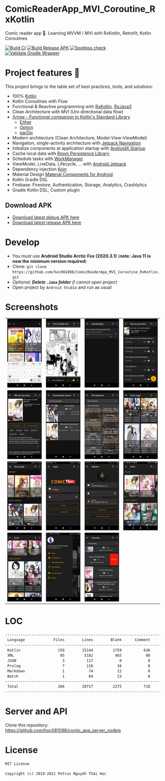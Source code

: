 # ComicReaderApp_MVI_Coroutine_RxKotlin
Comic reader app 📘. Learning MVVM / MVI with RxKotlin, Retrofit, Kotlin Coroutines

[![Build CI](https://github.com/hoc081098/ComicReaderApp_MVI_Coroutine_RxKotlin_Jetpack/actions/workflows/build.yml/badge.svg)](https://github.com/hoc081098/ComicReaderApp_MVI_Coroutine_RxKotlin_Jetpack/actions/workflows/build.yml)
[![Build Release APK](https://github.com/hoc081098/ComicReaderApp_MVI_Coroutine_RxKotlin_Jetpack/actions/workflows/build-release.yml/badge.svg)](https://github.com/hoc081098/ComicReaderApp_MVI_Coroutine_RxKotlin_Jetpack/actions/workflows/build-release.yml)
[![Spotless check](https://github.com/hoc081098/ComicReaderApp_MVI_Coroutine_RxKotlin_Jetpack/actions/workflows/spotless.yml/badge.svg)](https://github.com/hoc081098/ComicReaderApp_MVI_Coroutine_RxKotlin_Jetpack/actions/workflows/spotless.yml)
[![Validate Gradle Wrapper](https://github.com/hoc081098/ComicReaderApp_MVI_Coroutine_RxKotlin_Jetpack/actions/workflows/gradle-wrapper-validation.yml/badge.svg)](https://github.com/hoc081098/ComicReaderApp_MVI_Coroutine_RxKotlin_Jetpack/actions/workflows/gradle-wrapper-validation.yml)

# Project features 🚀
This project brings to the table set of best practices, tools, and solutions:

-   100% [Kotlin](https://kotlinlang.org/)
-   Kotlin Coroutines with Flow
-   Functional & Reactive programming with [RxKotlin](https://github.com/ReactiveX/RxKotlin), [RxJava3](https://github.com/ReactiveX/RxJava)
-   Clean Architecture with MVI (Uni-directional data flow)
-   [Λrrow - Functional companion to Kotlin's Standard Library](https://arrow-kt.io/)
       - [Either](https://arrow-kt.io/docs/apidocs/arrow-core/arrow.core/-either/)
       - [Option](https://arrow-kt.io/docs/apidocs/arrow-core/arrow.core/-option/)
       - [parZip](https://arrow-kt.io/docs/fx/async/#parzip)
-   Modern architecture (Clean Architecture, Model-View-ViewModel)
-   Navigation, single-activity architecture with [Jetpack Navigation](https://developer.android.com/guide/navigation)
-   Initialize components at application startup with [AndroidX Startup](https://developer.android.com/topic/libraries/app-startup)
-   Cache local data with [Room Persistence Library](https://developer.android.com/topic/libraries/architecture/room)
-   Schedule tasks with [WorkManager](https://developer.android.com/topic/libraries/architecture/workmanager)
-   ViewModel, LiveData, Lifecycle, ... with [Android Jetpack](https://developer.android.com/jetpack)
-   Dependency injection [Koin](https://insert-koin.io/)
-   Material Design [Material Components for Android](https://github.com/material-components/material-components-android)
-   Kotlin Gradle DSL
-   Firebase: Firestore, Authentication, Storage, Analytics, Crashlytics
-   Gradle Kotlin DSL, Custom plugin

## Download APK

- [Download latest debug APK here](https://nightly.link/hoc081098/ComicReaderApp_MVI_Coroutine_RxKotlin_Jetpack/workflows/build/master/app-debug.zip)
- [Download latest release APK here](https://nightly.link/hoc081098/ComicReaderApp_MVI_Coroutine_RxKotlin_Jetpack/actions/runs/1360316687/app-release.zip)

# Develop
- You must use **Android Studio Arctic Fox (2020.3.1)** (**note: Java 11 is now the minimum version required**)
- Clone: `git clone https://github.com/hoc081098/ComicReaderApp_MVI_Coroutine_RxKotlin.git`
- _Optional: **Delete `.idea` folder** if cannot open project_
- Open project by `Android Studio` and run as usual

# Screenshots

|                         |                         |                         |                         |
|        :---:            |          :---:          |        :---:            |          :---:          |
| ![](screenshots/1.jpeg) | ![](screenshots/2.jpeg) | ![](screenshots/3.jpeg) | ![](screenshots/4.jpeg) |
| ![](screenshots/5.jpeg) | ![](screenshots/6.jpeg) | ![](screenshots/7.jpeg) | ![](screenshots/8.jpeg) |
| ![](screenshots/9.jpeg) | ![](screenshots/10.png) | ![](screenshots/11.png) | ![](screenshots/12.png) |
| ![](screenshots/13.png) | ![](screenshots/14.png) | ![](screenshots/15.png) |                         |

# LOC

```sh
--------------------------------------------------------------------------------
 Language             Files        Lines        Blank      Comment         Code
--------------------------------------------------------------------------------
 Kotlin                 159        15144         1759          636        12749
 XML                     95         5182          465           80         4637
 JSON                     3          117            0            0          117
 Prolog                   7          116           16            0          100
 Markdown                 1           74           12            0           62
 Batch                    1           84           23            0           61
--------------------------------------------------------------------------------
 Total                  266        20717         2275          716        17726
--------------------------------------------------------------------------------
```

# Server and API

Clone this repository: https://github.com/hoc081098/comic_app_server_nodejs

# License

    MIT License

    Copyright (c) 2019-2021 Petrus Nguyễn Thái Học
